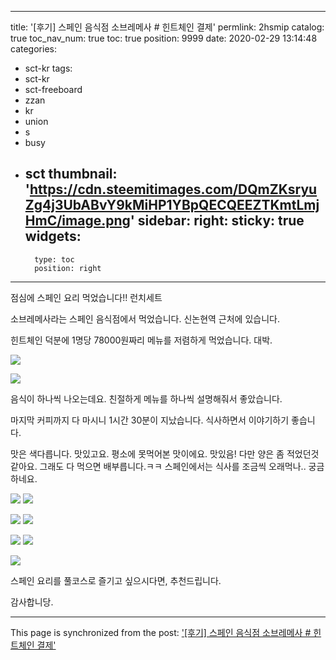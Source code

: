 
---
title: '[후기] 스페인 음식점 소브레메사 # 힌트체인 결제'
permlink: 2hsmip
catalog: true
toc_nav_num: true
toc: true
position: 9999
date: 2020-02-29 13:14:48
categories:
- sct-kr
tags:
- sct-kr
- sct-freeboard
- zzan
- kr
- union
- s
- busy
- sct
thumbnail: 'https://cdn.steemitimages.com/DQmZKsryuZg4j3UbABvY9kMiHP1YBpQECQEEZTKmtLmjHmC/image.png'
sidebar:
    right:
        sticky: true
widgets:
    -
        type: toc
        position: right
---


점심에 스페인 요리 먹었습니다!! 런치세트

소브레메사라는 스페인 음식점에서 먹었습니다. 신논현역 근처에 있습니다.

힌트체인 덕분에 1명당 78000원짜리 메뉴를 저렴하게 먹었습니다. 대박. 

![](https://cdn.steemitimages.com/DQmZKsryuZg4j3UbABvY9kMiHP1YBpQECQEEZTKmtLmjHmC/image.png)

![](https://cdn.steemitimages.com/DQmYb4XV7BQGgwvrDck9wVJvVxfSkmyRdQ2iK4nyBHEK4kJ/image.png)

음식이 하나씩 나오는데요. 친절하게  메뉴를 하나씩 설명해줘서 좋았습니다.

마지막 커피까지 다 마시니 1시간 30분이 지났습니다. 식사하면서 이야기하기 좋습니다.

맛은 색다릅니다. 맛있고요. 평소에 못먹어본 맛이에요. 맛있음!
다만 양은 좀 적었던것 같아요. 그래도 다 먹으면 배부릅니다.ㅋㅋ 
스페인에서는 식사를 조금씩 오래먹나.. 궁금하네요.

![](https://steemitimages.com/300x0/https://cdn.steemitimages.com/DQmWuZLWsNXSvqL6ZqiHfHydq1Tk6RzBwmg8N9ZbDpxPXGb/image.png) ![](https://steemitimages.com/300x0/https://cdn.steemitimages.com/DQmbgU4CLd8My7eBax64R4CYEVUGT7ERKEhn6pPSnjijJZq/image.png)

![](https://steemitimages.com/300x0/https://cdn.steemitimages.com/DQme59YztYnQQG6Uy3QbmnRibRGDfeundk8LBrTPhLw4cLn/image.png) ![](https://steemitimages.com/300x0/https://cdn.steemitimages.com/DQmZvkbX8j4eGPP8Fcis5PVCvd4jG9YqJFcGxi7XqvHSTZ8/image.png)

![](https://steemitimages.com/300x0/https://cdn.steemitimages.com/DQmaxLrkfXAqSduJjhXRK3cbB7TzcCj3LvrNfcFMCP8ZM2B/image.png) ![](https://steemitimages.com/300x0/https://cdn.steemitimages.com/DQmbhFqcaAj6FjZjd2ft8nr87SdyfGSEYS9b29jbAKfDL5g/image.png)

![](https://steemitimages.com/300x0/https://cdn.steemitimages.com/DQmQAooxsve1BJiLoCZjQw18G9Re6NEc1hfSqyaypRvp3jp/image.png)

스페인 요리를 풀코스로 즐기고 싶으시다면, 추천드립니다.

감사합니당.

- - -

This page is synchronized from the post: ['[후기] 스페인 음식점 소브레메사 # 힌트체인 결제'](https://steemit.com/@jacobyu/2hsmip)
